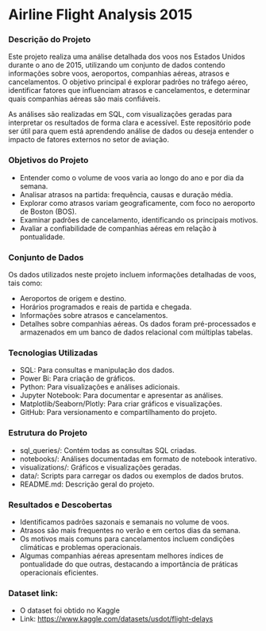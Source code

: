 # Airline Flight Analysis 2015
### Descrição do Projeto
Este projeto realiza uma análise detalhada dos voos nos Estados Unidos durante o ano de 2015, utilizando um conjunto de dados contendo informações sobre voos, aeroportos, companhias aéreas, atrasos e cancelamentos. O objetivo principal é explorar padrões no tráfego aéreo, identificar fatores que influenciam atrasos e cancelamentos, e determinar quais companhias aéreas são mais confiáveis.

As análises são realizadas em SQL, com visualizações geradas para interpretar os resultados de forma clara e acessível. Este repositório pode ser útil para quem está aprendendo análise de dados ou deseja entender o impacto de fatores externos no setor de aviação.

### Objetivos do Projeto
- Entender como o volume de voos varia ao longo do ano e por dia da semana.
- Analisar atrasos na partida: frequência, causas e duração média.
- Explorar como atrasos variam geograficamente, com foco no aeroporto de Boston (BOS).
- Examinar padrões de cancelamento, identificando os principais motivos.
- Avaliar a confiabilidade de companhias aéreas em relação à pontualidade.

### Conjunto de Dados
Os dados utilizados neste projeto incluem informações detalhadas de voos, tais como:
- Aeroportos de origem e destino.
- Horários programados e reais de partida e chegada.
- Informações sobre atrasos e cancelamentos.
- Detalhes sobre companhias aéreas.
Os dados foram pré-processados e armazenados em um banco de dados relacional com múltiplas tabelas.

### Tecnologias Utilizadas
- SQL: Para consultas e manipulação dos dados.
- Power Bi: Para criação de gráficos.
- Python: Para visualizações e análises adicionais.
- Jupyter Notebook: Para documentar e apresentar as análises.
- Matplotlib/Seaborn/Plotly: Para criar gráficos e visualizações.
- GitHub: Para versionamento e compartilhamento do projeto.

### Estrutura do Projeto
- sql_queries/: Contém todas as consultas SQL criadas.
- notebooks/: Análises documentadas em formato de notebook interativo.
- visualizations/: Gráficos e visualizações geradas.
- data/: Scripts para carregar os dados ou exemplos de dados brutos.
- README.md: Descrição geral do projeto.

### Resultados e Descobertas
- Identificamos padrões sazonais e semanais no volume de voos.
- Atrasos são mais frequentes no verão e em certos dias da semana.
- Os motivos mais comuns para cancelamentos incluem condições climáticas e problemas operacionais.
- Algumas companhias aéreas apresentam melhores índices de pontualidade do que outras, destacando a importância de práticas operacionais eficientes.

### Dataset link:
- O dataset foi obtido no Kaggle
- Link: https://www.kaggle.com/datasets/usdot/flight-delays

